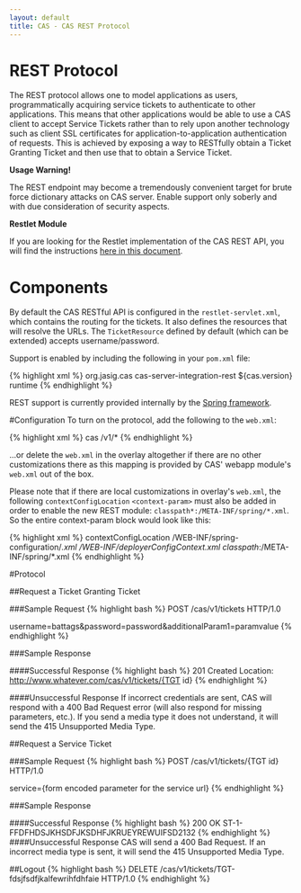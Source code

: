 ```yaml
---
layout: default
title: CAS - CAS REST Protocol
---
```


# REST Protocol
The REST protocol allows one to model applications as users, programmatically acquiring service tickets to authenticate to other applications. This means that other applications would be able to use a CAS client  to accept Service Tickets rather than to rely upon another technology such as client SSL certificates for application-to-application authentication of requests. This is achieved by exposing a way to RESTfully obtain a Ticket Granting Ticket and then use that to obtain a Service Ticket.

<div class="alert alert-warning"><strong>Usage Warning!</strong><p>The REST endpoint may become a tremendously convenient target for brute force dictionary attacks on CAS server. Enable support only soberly and with due consideration of security aspects.</p></div>

<div class="alert alert-info"><strong>Restlet Module</strong><p>If you are looking for the Restlet implementation of the CAS REST API, you will find the instructions <a href="Rest-Protocol-Deprecated.html">here in this document</a>.</p></div>

# Components
By default the CAS RESTful API is configured in the `restlet-servlet.xml`, which contains the routing for the tickets. It also defines the resources that will resolve the URLs. The `TicketResource` defined by default (which can be extended) accepts username/password.

Support is enabled by including the following in your `pom.xml` file:


{% highlight xml %}
<dependency>
    <groupId>org.jasig.cas</groupId>
    <artifactId>cas-server-integration-rest</artifactId>
    <version>${cas.version}</version>
    <scope>runtime</scope>
</dependency>
{% endhighlight %}

REST support is currently provided internally by the [Spring framework](http://spring.io/guides/gs/rest-service/‎).


#Configuration
To turn on the protocol, add the following to the `web.xml`:

{% highlight xml %}
<servlet-mapping>
    <servlet-name>cas</servlet-name>
    <url-pattern>/v1/*</url-pattern>
</servlet-mapping>
{% endhighlight %}


...or delete the `web.xml` in the overlay altogether if there are no other customizations there as this mapping is provided by CAS' webapp module's `web.xml` out of the box.

Please note that if there are local customizations in overlay's `web.xml`, the following `contextConfigLocation` `<context-param>` must also be added in order to enable the new REST module: `classpath*:/META-INF/spring/*.xml`. So the entire context-param block would look like this:

{% highlight xml %}
<context-param>
    <param-name>contextConfigLocation</param-name>
    <param-value>
      /WEB-INF/spring-configuration/*.xml
      /WEB-INF/deployerConfigContext.xml
      classpath*:/META-INF/spring/*.xml
    </param-value>
</context-param>
{% endhighlight %}

#Protocol

##Request a Ticket Granting Ticket

###Sample Request
{% highlight bash %}
POST /cas/v1/tickets HTTP/1.0
 
username=battags&password=password&additionalParam1=paramvalue
{% endhighlight %}


###Sample Response


####Successful Response
{% highlight bash %}
201 Created
Location: http://www.whatever.com/cas/v1/tickets/{TGT id}
{% endhighlight %}


####Unsuccessful Response
If incorrect credentials are sent, CAS will respond with a 400 Bad Request error (will also respond for missing parameters, etc.). If you send a media type it does not understand, it will send the 415 Unsupported Media Type.


##Request a Service Ticket

###Sample Request
{% highlight bash %}
POST /cas/v1/tickets/{TGT id} HTTP/1.0
 
service={form encoded parameter for the service url}
{% endhighlight %}

###Sample Response

####Successful Response
{% highlight bash %}
200 OK
ST-1-FFDFHDSJKHSDFJKSDHFJKRUEYREWUIFSD2132
{% endhighlight %}
####Unsuccessful Response
CAS will send a 400 Bad Request. If an incorrect media type is sent, it will send the 415 Unsupported Media Type.


##Logout
{% highlight bash %}
DELETE /cas/v1/tickets/TGT-fdsjfsdfjkalfewrihfdhfaie HTTP/1.0
{% endhighlight %}
